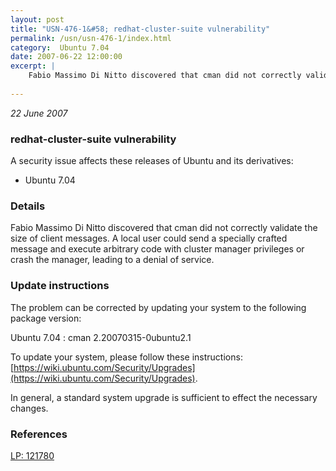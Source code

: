 ```yaml
---
layout: post
title: "USN-476-1&#58; redhat-cluster-suite vulnerability"
permalink: /usn/usn-476-1/index.html
category:  Ubuntu 7.04
date: 2007-06-22 12:00:00
excerpt: |
    Fabio Massimo Di Nitto discovered that cman did not correctly validate the size of client messages.  A local user could send a specially crafted message and execute arbitrary code with cluster manager privileges or crash the manager, leading to a denial of service.
    
--- 
```

 
 

*22 June 2007*

### redhat-cluster-suite vulnerability

A security issue affects these releases of Ubuntu and its derivatives:

* Ubuntu 7.04

### Details

Fabio Massimo Di Nitto discovered that cman did not correctly validate the size of client messages. A local user could send a specially crafted message and execute arbitrary code with cluster manager privileges or crash the manager, leading to a denial of service.

### Update instructions

The problem can be corrected by updating your system to the following package version:

Ubuntu 7.04
 : cman <span>2.20070315-0ubuntu2.1</span>

To update your system, please follow these instructions: [https://wiki.ubuntu.com/Security/Upgrades](https://wiki.ubuntu.com/Security/Upgrades).

In general, a standard system upgrade is sufficient to effect the necessary changes.

### References

 
 [LP: 121780](https://launchpad.net/bugs/121780)
 

